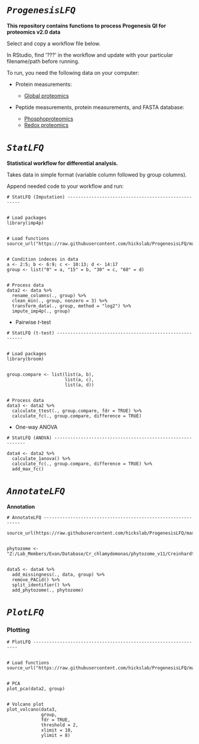 
# *`ProgenesisLFQ`*

**This repository contains functions to process Progenesis QI for proteomics v2.0 data**

Select and copy a workflow file below.

In RStudio, find '???' in the workflow and update with your particular filename/path before running.

To run, you need the following data on your computer:

* Protein measurements:
  + [Global proteomics](https://raw.githubusercontent.com/hickslab/ProgenesisLFQ/master/workflow/ProgenesisLFQ_Global_Workflow.R)
  
* Peptide measurements, protein measurements, and FASTA database:
  + [Phosphoproteomics](https://raw.githubusercontent.com/hickslab/ProgenesisLFQ/master/workflow/ProgenesisLFQ_Phospho_Workflow.R)
  + [Redox proteomics](https://raw.githubusercontent.com/hickslab/ProgenesisLFQ/master/workflow/ProgenesisLFQ_Redox_Workflow.R)


# *`StatLFQ`*

**Statistical workflow for differential analysis.**

Takes data in simple format (variable column followed by group columns).

Append needed code to your workflow and run:

```{r}
# StatLFQ (Imputation) ----------------------------------------------------


# Load packages
library(imp4p)


# Load functions 
source_url("https://raw.githubusercontent.com/hickslab/ProgenesisLFQ/master/R/StatLFQ.R")


# Condition indeces in data
a <- 2:5; b <- 6:9; c <- 10:13; d <- 14:17
group <- list("0" = a, "15" = b, "30" = c, "60" = d)


# Process data
data2 <- data %>%
  rename_columns(., group) %>%
  clean_min(., group, nonzero = 3) %>%
  transform_data(., group, method = "log2") %>%
  impute_imp4p(., group)
```

* Pairwise *t*-test

```{r}
# StatLFQ (t-test) ---------------------------------------------------------


# Load packages
library(broom)


group.compare <- list(list(a, b),
                      list(a, c),
                      list(a, d))


# Process data
data3 <- data2 %>%
  calculate_ttest(., group.compare, fdr = TRUE) %>%
  calculate_fc(., group.compare, difference = TRUE)
```

* One-way ANOVA

```{r}
# StatLFQ (ANOVA) -----------------------------------------------------------

data4 <- data2 %>%
  calculate_1anova() %>%
  calculate_fc(., group.compare, difference = TRUE) %>%
  add_max_fc()
```


# *`AnnotateLFQ`*

**Annotation**

```{r}
# AnnotateLFQ -------------------------------------------------------------

source_url(https://raw.githubusercontent.com/hickslab/ProgenesisLFQ/master/R/AnnotateLFQ.R)


phytozome <- "Z:/Lab_Members/Evan/Database/Cr_chlamydomonas/phytozome_v11/Creinhardtii/annotation/Creinhardtii_281_v5.5.annotation_info.txt"


data5 <- data4 %>%
  add_missingness(., data, group) %>%
  remove_PACid() %>%
  split_identifier() %>%
  add_phytozome(., phytozome)
```


# *`PlotLFQ`*

### **Plotting**

```{r}
# PlotLFQ ----------------------------------------------------------------


# Load functions 
source_url("https://raw.githubusercontent.com/hickslab/ProgenesisLFQ/master/R/PlotLFQ.R")


# PCA
plot_pca(data2, group)


# Volcano plot
plot_volcano(data3,
             group,
             fdr = TRUE,
             threshold = 2,
             xlimit = 10,
             ylimit = 8)
```
